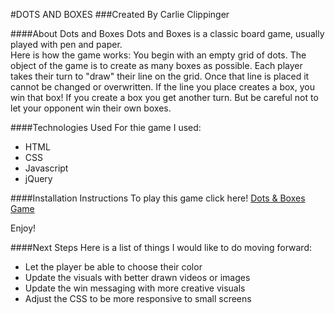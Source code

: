 #DOTS AND BOXES
###Created By Carlie Clippinger

####About Dots and Boxes
Dots and Boxes is a classic board game, usually played with pen and paper.  
Here is how the game works:
      You begin with an empty grid of dots. The object of the game is to create as many boxes as possible. Each player takes their turn to "draw" their line on the grid. Once that line is placed it cannot be changed or overwritten. If the line you place creates a box, you win that box! If you create a box you get another turn. But be careful not to let your opponent win their own boxes. 




####Technologies Used
For thie game I used:
* HTML
* CSS
* Javascript
* jQuery


####Installation Instructions
To play this game click here! [Dots & Boxes Game](https://carliesachiko.github.io/project-1/index.html)

Enjoy!



####Next Steps
Here is a list of things I would like to do moving forward:
* Let the player be able to choose their color
* Update the visuals with better drawn videos or images
* Update the win messaging with more creative visuals
* Adjust the CSS to be more responsive to small screens
